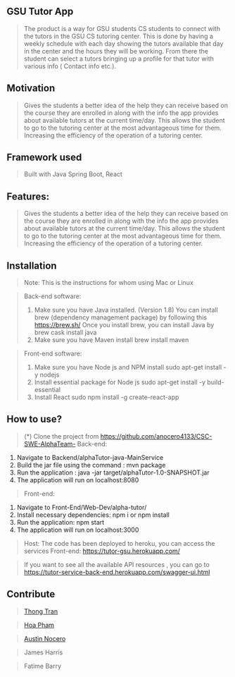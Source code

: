 GSU Tutor App
-------------
>The product is a way for GSU students CS students to connect with the tutors in the GSU CS tutoring center.  This is done by having a weekly schedule with each day showing the tutors available that day in the center and the hours they will be working. From there the student can select a tutors bringing up a profile for that tutor with various info ( Contact info etc.).

Motivation
----------
>Gives the students a better idea of the help they can receive based on the course they are enrolled in along with the info the app provides about available tutors at the current time/day.  This allows the student to go to the tutoring center at the most advantageous time for them. Increasing the efficiency of the operation of a tutoring center.


Framework used
--------------
>Built with Java Spring Boot, React

Features:
-------------
>Gives the students a better idea of the help they can receive based on the course they are enrolled in along with the info the app provides about available tutors at the current time/day.  This allows the student to go to the tutoring center at the most advantageous time for them. Increasing the efficiency of the operation of a tutoring center.

Installation
------------
>Note: This is the instructions for whom using Mac or Linux 

>Back-end software:
>1. Make sure you have Java installed. (Version 1.8)
>You can install brew (dependency management package) by following this https://brew.sh/
 Once you install brew, you can install Java by brew cask install java
>2. Make sure you have Maven install 
>brew install maven 

>Front-end software:
>1. Make sure you have Node js and NPM install 
>sudo apt-get install -y nodejs
>2. Install essential package for Node js
>sudo apt-get install -y build-essential
>3. Install React
>sudo npm install -g create-react-app

How to use?
-----------
>(*) Clone the project from https://github.com/anocero4133/CSC-SWE-AlphaTeam-
>Back-end: 
1. Navigate to Backend/alphaTutor-java-MainService
2. Build the jar file using the command : mvn package
3. Run the application : java -jar target/alphaTutor-1.0-SNAPSHOT.jar
4. The application will run on localhost:8080


>Front-end:
1. Navigate to Front-End/Web-Dev/alpha-tutor/
2. Install necessary dependencies: npm i or npm install 
3. Run the application: npm start
4. The application will run on localhost:3000

>Host:
The code has been deployed to heroku, you can access the services 
Front-end: https://tutor-gsu.herokuapp.com/

>If you want to see all the available API resources , you can go to https://tutor-service-back-end.herokuapp.com/swagger-ui.html

Contribute
----------
>[Thong Tran](https://github.com/thongtran715)

>[Hoa Pham](https://hoa-pham.github.io/) 

>[Austin Nocero](https://github.com/anocero4133) 

>James Harris

>Fatime Barry
